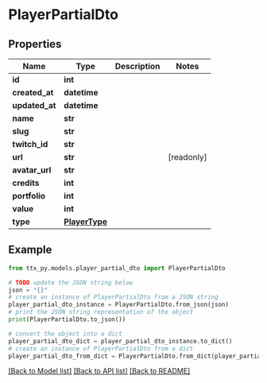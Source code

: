 # PlayerPartialDto


## Properties

Name | Type | Description | Notes
------------ | ------------- | ------------- | -------------
**id** | **int** |  | 
**created_at** | **datetime** |  | 
**updated_at** | **datetime** |  | 
**name** | **str** |  | 
**slug** | **str** |  | 
**twitch_id** | **str** |  | 
**url** | **str** |  | [readonly] 
**avatar_url** | **str** |  | 
**credits** | **int** |  | 
**portfolio** | **int** |  | 
**value** | **int** |  | 
**type** | [**PlayerType**](PlayerType.md) |  | 

## Example

```python
from ttx_py.models.player_partial_dto import PlayerPartialDto

# TODO update the JSON string below
json = "{}"
# create an instance of PlayerPartialDto from a JSON string
player_partial_dto_instance = PlayerPartialDto.from_json(json)
# print the JSON string representation of the object
print(PlayerPartialDto.to_json())

# convert the object into a dict
player_partial_dto_dict = player_partial_dto_instance.to_dict()
# create an instance of PlayerPartialDto from a dict
player_partial_dto_from_dict = PlayerPartialDto.from_dict(player_partial_dto_dict)
```
[[Back to Model list]](../README.md#documentation-for-models) [[Back to API list]](../README.md#documentation-for-api-endpoints) [[Back to README]](../README.md)



